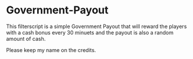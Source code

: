 # Government-Payout

This filterscript is a simple Government Payout that will reward the players with a cash bonus every 30 minuets and
the payout is also a random amount of cash.

Please keep my name on the credits.
